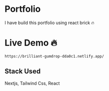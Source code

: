 # Portfolio
I have build this portfolio using react brick 🔥
# Live Demo 🔥
    https://brilliant-gumdrop-dda0c1.netlify.app/
## Stack Used
Nextjs, Tailwind Css, React

